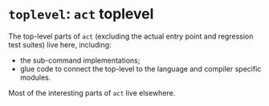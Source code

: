 # `toplevel`: `act` toplevel

The top-level parts of `act` (excluding the actual entry point and
regression test suites) live here, including:

- the sub-command implementations;
- glue code to connect the top-level to the language and compiler
  specific modules.

Most of the interesting parts of `act` live elsewhere.
